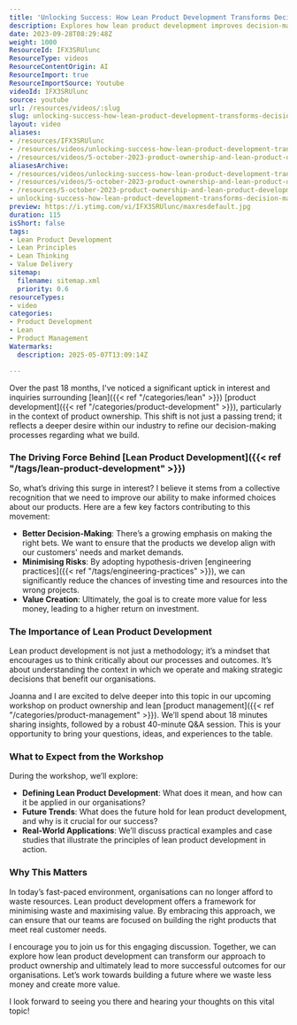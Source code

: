 ```yaml
---
title: 'Unlocking Success: How Lean Product Development Transforms Decision-Making and Value Creation'
description: Explores how lean product development improves decision-making, reduces risk, and increases value by focusing on customer needs and efficient product ownership practices.
date: 2023-09-28T08:29:48Z
weight: 1000
ResourceId: IFX3SRUlunc
ResourceType: videos
ResourceContentOrigin: AI
ResourceImport: true
ResourceImportSource: Youtube
videoId: IFX3SRUlunc
source: youtube
url: /resources/videos/:slug
slug: unlocking-success-how-lean-product-development-transforms-decision-making-and-value-creation
layout: video
aliases:
- /resources/IFX3SRUlunc
- /resources/videos/unlocking-success-how-lean-product-development-transforms-decision-making-and-value-creation
- /resources/videos/5-october-2023-product-ownership-and-lean-product-development-workshop-with-martin-and-joanna
aliasesArchive:
- /resources/videos/unlocking-success-how-lean-product-development-transforms-decision-making-and-value-creation
- /resources/videos/5-october-2023-product-ownership-and-lean-product-development-workshop-with-martin-and-joanna
- /resources/5-october-2023-product-ownership-and-lean-product-development-workshop-with-martin-and-joanna
- unlocking-success-how-lean-product-development-transforms-decision-making-and-value-creation
preview: https://i.ytimg.com/vi/IFX3SRUlunc/maxresdefault.jpg
duration: 115
isShort: false
tags:
- Lean Product Development
- Lean Principles
- Lean Thinking
- Value Delivery
sitemap:
  filename: sitemap.xml
  priority: 0.6
resourceTypes:
- video
categories:
- Product Development
- Lean
- Product Management
Watermarks:
  description: 2025-05-07T13:09:14Z

---
```

Over the past 18 months, I've noticed a significant uptick in interest and inquiries surrounding [lean]({{< ref "/categories/lean" >}}) [product development]({{< ref "/categories/product-development" >}}), particularly in the context of product ownership. This shift is not just a passing trend; it reflects a deeper desire within our industry to refine our decision-making processes regarding what we build. 

### The Driving Force Behind [Lean Product Development]({{< ref "/tags/lean-product-development" >}})

So, what’s driving this surge in interest? I believe it stems from a collective recognition that we need to improve our ability to make informed choices about our products. Here are a few key factors contributing to this movement:

- **Better Decision-Making**: There’s a growing emphasis on making the right bets. We want to ensure that the products we develop align with our customers' needs and market demands.
- **Minimising Risks**: By adopting hypothesis-driven [engineering practices]({{< ref "/tags/engineering-practices" >}}), we can significantly reduce the chances of investing time and resources into the wrong projects.
- **Value Creation**: Ultimately, the goal is to create more value for less money, leading to a higher return on investment.

### The Importance of Lean Product Development

Lean product development is not just a methodology; it’s a mindset that encourages us to think critically about our processes and outcomes. It’s about understanding the context in which we operate and making strategic decisions that benefit our organisations. 

Joanna and I are excited to delve deeper into this topic in our upcoming workshop on product ownership and lean [product management]({{< ref "/categories/product-management" >}}). We’ll spend about 18 minutes sharing insights, followed by a robust 40-minute Q&A session. This is your opportunity to bring your questions, ideas, and experiences to the table. 

### What to Expect from the Workshop

During the workshop, we’ll explore:

- **Defining Lean Product Development**: What does it mean, and how can it be applied in our organisations?
- **Future Trends**: What does the future hold for lean product development, and why is it crucial for our success?
- **Real-World Applications**: We’ll discuss practical examples and case studies that illustrate the principles of lean product development in action.

### Why This Matters

In today’s fast-paced environment, organisations can no longer afford to waste resources. Lean product development offers a framework for minimising waste and maximising value. By embracing this approach, we can ensure that our teams are focused on building the right products that meet real customer needs.

I encourage you to join us for this engaging discussion. Together, we can explore how lean product development can transform our approach to product ownership and ultimately lead to more successful outcomes for our organisations. Let’s work towards building a future where we waste less money and create more value. 

I look forward to seeing you there and hearing your thoughts on this vital topic!
